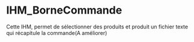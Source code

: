 # IHM_BorneCommande
 Cette IHM, permet de sélectionner des produits et produit un fichier texte qui récapitule la commande(A améliorer)
